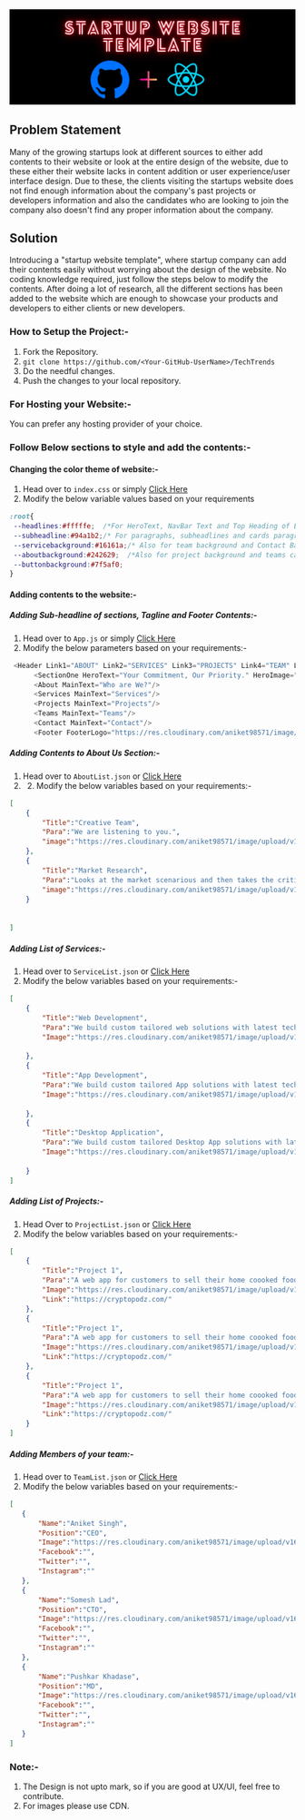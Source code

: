 <img src="https://github.com/aniketsingh98571/Web_Development/blob/master/sale.png" style="text-align:center"/>

## Problem Statement
Many of the growing startups look at different sources to either add contents to their website or look at the entire design of the website, due to these either their website lacks in content addition or user experience/user interface design. Due to these, the clients visiting the startups website does not find enough information about the company's past projects or developers information and also the candidates who are looking to join the company also doesn't find any proper information about the company.

## Solution
Introducing a "startup website template", where startup company can add their contents easily without worrying about the design of the website. No coding knowledge required, just follow the steps below to modify the contents. After doing a lot of research, all the different sections has been added to the website which are enough to showcase your products and developers to either clients or new developers.

### How to Setup the Project:-
1.   Fork the Repository.
2.  `git clone https://github.com/<Your-GitHub-UserName>/TechTrends`
3.  Do the needful changes.
4.  Push the changes to your local repository.

### For Hosting your Website:-
You can prefer any hosting provider of your choice.

### Follow Below sections to style and add the contents:-

#### Changing the color theme of website:-
1. Head over to `index.css` or simply [Click Here](https://github.com/aniketsingh98571/TechTrends/blob/master/src/index.css)
2.  Modify the below variable values based on your requirements
```css
:root{
 --headlines:#fffffe;  /*For HeroText, NavBar Text and Top Heading of Each Section and some ALL CAPS Words,card headings*/
 --subheadline:#94a1b2;/* For paragraphs, subheadlines and cards paragraph*/
 --servicebackground:#16161a;/* Also for team background and Contact Background*/
 --aboutbackground:#242629;  /*Also for project background and teams card background*/
 --buttonbackground:#7f5af0;
}
```


#### Adding contents to the website:-
##### Adding Sub-headline of sections, Tagline and Footer Contents:-
1. Head over to `App.js` or simply [Click Here](https://github.com/aniketsingh98571/TechTrends/blob/master/src/App.js)
2.  Modify the below parameters based on your requirements:-
```js
 <Header Link1="ABOUT" Link2="SERVICES" Link3="PROJECTS" Link4="TEAM" Link5="CONTACT" LogoImage="https://res.cloudinary.com/aniket98571/image/upload/v1636621222/logo_denw3g.svg"/>
      <SectionOne HeroText="Your Commitment, Our Priority." HeroImage="https://res.cloudinary.com/aniket98571/image/upload/v1636621109/team_esifr6.svg"/>
      <About MainText="Who are We?"/>
      <Services MainText="Services"/>
      <Projects MainText="Projects"/>
      <Teams MainText="Teams"/>
      <Contact MainText="Contact"/>
      <Footer FooterLogo="https://res.cloudinary.com/aniket98571/image/upload/v1636621222/logo_denw3g.svg" FooterContents={{Contact_Email:"thor98571@gmail.com",SubHeadingText:"We Strive for better future",SocialMedia:{Text1:"Linkedin",Link1:"#",Text2:"Facebook",Link2:"#"}}}/>
```

##### Adding Contents to About Us Section:-
1. Head over to `AboutList.json` or [Click Here](https://github.com/aniketsingh98571/TechTrends/blob/master/src/components/About/AboutList.json)
2. 2. Modify the below variables based on your requirements:-
```json
[
    {
        "Title":"Creative Team",
        "Para":"We are listening to you.",
        "image":"https://res.cloudinary.com/aniket98571/image/upload/v1636441080/creative_alkc7o.svg"
    },
    {
        "Title":"Market Research",
        "Para":"Looks at the market scenarious and then takes the critical decision.",
        "image":"https://res.cloudinary.com/aniket98571/image/upload/v1636441144/market_m3wvos.svg"
    }
    

]
```

##### Adding List of Services:-
1. Head over to `ServiceList.json` or [Click Here](https://github.com/aniketsingh98571/TechTrends/blob/master/src/components/Services/ServiceList.json)
2. Modify the below variables based on your requirements:-
```json
[
    {
        "Title":"Web Development",
        "Para":"We build custom tailored web solutions with latest technologies",
        "Image":"https://res.cloudinary.com/aniket98571/image/upload/v1636447719/web_nmjfwh.svg"

    },
    {
        "Title":"App Development",
        "Para":"We build custom tailored App solutions with latest technologies",
        "Image":"https://res.cloudinary.com/aniket98571/image/upload/v1636447719/app_bcrpj0.svg"

    },
    {
        "Title":"Desktop Application",
        "Para":"We build custom tailored Desktop App solutions with latest technologies",
        "Image":"https://res.cloudinary.com/aniket98571/image/upload/v1636447719/desktop_wfbea4.svg"

    }
]
```
##### Adding List of Projects:-
1. Head Over to `ProjectList.json` or [Click Here](https://github.com/aniketsingh98571/TechTrends/blob/master/src/components/Projects/ProjectsList.json)
2. Modify the below variables based on your requirements:-
```json
[
    {
        "Title":"Project 1",
        "Para":"A web app for customers to sell their home coooked food.",
        "Image":"https://res.cloudinary.com/aniket98571/image/upload/v1636455222/website_atapbl.png",
        "Link":"https://cryptopodz.com/"
    },
    {
        "Title":"Project 1",
        "Para":"A web app for customers to sell their home coooked food.",
        "Image":"https://res.cloudinary.com/aniket98571/image/upload/v1636455221/app_abqafh.png",
        "Link":"https://cryptopodz.com/"
    },
    {
        "Title":"Project 1",
        "Para":"A web app for customers to sell their home coooked food.",
        "Image":"https://res.cloudinary.com/aniket98571/image/upload/v1636455222/desktop_jyhqpl.png",
        "Link":"https://cryptopodz.com/"
    }
]
 ```
 
 ##### Adding Members of your team:-
 1. Head over to `TeamList.json` or [Click Here](https://github.com/aniketsingh98571/TechTrends/blob/master/src/components/Teams/TeamList.json)
 2.  Modify the below variables based on your requirements:-
 ```json
 [
    {
        "Name":"Aniket Singh",
        "Position":"CEO",
        "Image":"https://res.cloudinary.com/aniket98571/image/upload/v1636464608/human_nuvrpe.svg",
        "Facebook":"",
        "Twitter":"",
        "Instagram":""
    },
    {
        "Name":"Somesh Lad",
        "Position":"CTO",
        "Image":"https://res.cloudinary.com/aniket98571/image/upload/v1636464608/human_nuvrpe.svg",
        "Facebook":"",
        "Twitter":"",
        "Instagram":""
    },
    {
        "Name":"Pushkar Khadase",
        "Position":"MD",
        "Image":"https://res.cloudinary.com/aniket98571/image/upload/v1636464608/human_nuvrpe.svg",
        "Facebook":"",
        "Twitter":"",
        "Instagram":""
    }
]

 ```
 ### Note:-
 1. The Design is not upto mark, so if you are good at UX/UI, feel free to contribute.
 2.  For images please use CDN.
 
